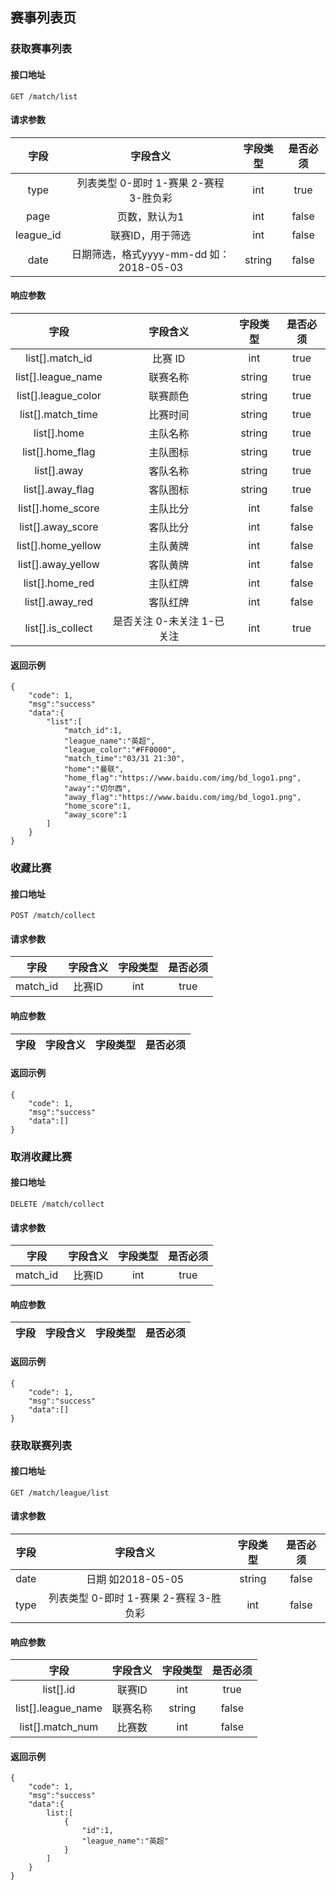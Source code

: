 ## 赛事列表页

### 获取赛事列表

#### 接口地址

```
GET /match/list
```

#### 请求参数

| 字段 | 字段含义 | 字段类型 | 是否必须 |
|:----:|:----:|:----:|:----:|
| type | 列表类型 0-即时 1-赛果 2-赛程 3-胜负彩 | int | true |
| page | 页数，默认为1 | int | false |
| league_id | 联赛ID，用于筛选 | int | false |
| date | 日期筛选，格式yyyy-mm-dd 如：2018-05-03 | string | false |

#### 响应参数

| 字段 | 字段含义 | 字段类型 | 是否必须 |
|:----:|:----:|:----:|:----:|
| list[].match_id | 比赛 ID | int | true |
| list[].league_name | 联赛名称 | string | true |
| list[].league_color | 联赛颜色 | string | true |
| list[].match_time | 比赛时间 | string | true |
| list[].home | 主队名称 | string | true |
| list[].home_flag | 主队图标 | string | true |
| list[].away | 客队名称 | string | true |
| list[].away_flag| 客队图标 | string | true |
| list[].home_score | 主队比分 | int | false |
| list[].away_score | 客队比分 | int | false |
| list[].home_yellow | 主队黄牌 | int | false |
| list[].away_yellow | 客队黄牌 | int | false |
| list[].home_red | 主队红牌 | int | false |
| list[].away_red | 客队红牌 | int | false |
| list[].is_collect | 是否关注 0-未关注 1-已关注 | int | true |

#### 返回示例
````
{
    "code": 1,
    "msg":"success"
    "data":{
        "list":[
            "match_id":1,
            "league_name":"英超",
            "league_color":"#FF0000",
            "match_time":"03/31 21:30",
            "home":"曼联",
            "home_flag":"https://www.baidu.com/img/bd_logo1.png",
            "away":"切尔西",
            "away_flag":"https://www.baidu.com/img/bd_logo1.png",
            "home_score":1,
            "away_score":1
        ]
    }
}
````


### 收藏比赛

#### 接口地址

```
POST /match/collect
```

#### 请求参数

| 字段 | 字段含义 | 字段类型 | 是否必须 |
|:----:|:----:|:----:|:----:|
| match_id | 比赛ID | int | true |

#### 响应参数

| 字段 | 字段含义 | 字段类型 | 是否必须 |
|:----:|:----:|:----:|:----:|

#### 返回示例
````
{
    "code": 1,
    "msg":"success"
    "data":[]
}
````


### 取消收藏比赛

#### 接口地址

```
DELETE /match/collect
```

#### 请求参数

| 字段 | 字段含义 | 字段类型 | 是否必须 |
|:----:|:----:|:----:|:----:|
| match_id | 比赛ID | int | true |

#### 响应参数

| 字段 | 字段含义 | 字段类型 | 是否必须 |
|:----:|:----:|:----:|:----:|

#### 返回示例
````
{
    "code": 1,
    "msg":"success"
    "data":[]
}
````

### 获取联赛列表

#### 接口地址

```
GET /match/league/list
```

#### 请求参数

| 字段 | 字段含义 | 字段类型 | 是否必须 |
|:----:|:----:|:----:|:----:|
| date | 日期 如2018-05-05 | string | false |
| type | 列表类型 0-即时 1-赛果 2-赛程 3-胜负彩 | int | false |

#### 响应参数

| 字段 | 字段含义 | 字段类型 | 是否必须 |
|:----:|:----:|:----:|:----:|
| list[].id | 联赛ID | int | true |
| list[].league_name | 联赛名称 | string | false |
| list[].match_num | 比赛数 | int | false |

#### 返回示例
````
{
    "code": 1,
    "msg":"success"
    "data":{
        list:[
            {
                "id":1,
                "league_name":"英超"
            }
        ]
    }
}
````
